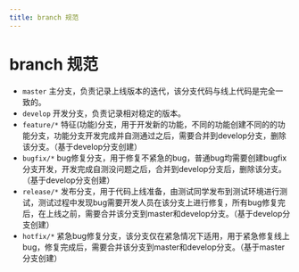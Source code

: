 ```yaml
---
title: branch 规范
---
```


# branch 规范

* `master` 主分支，负责记录上线版本的迭代，该分支代码与线上代码是完全一致的。
* `develop` 开发分支，负责记录相对稳定的版本。
* `feature/*` 特征(功能)分支，用于开发新的功能，不同的功能创建不同的的功能分支，功能分支开发完成并自测通过之后，需要合并到develop分支，删除该分支。（基于develop分支创建）
* `bugfix/*` bug修复分支，用于修复不紧急的bug，普通bug均需要创建bugfix分支开发，开发完成自测没问题之后，合并到develop分支后，删除该分支。（基于develop分支创建）
* `release/*` 发布分支，用于代码上线准备，由测试同学发布到测试环境进行测试，测试过程中发现bug需要开发人员在该分支上进行修复，所有bug修复完后，在上线之前，需要合并该分支到master和develop分支。（基于develop分支创建）
* `hotfix/*` 紧急bug修复分支，该分支仅在紧急情况下适用，用于紧急修复线上bug，修复完成后，需要合并该分支到master和develop分支。（基于master分支创建）